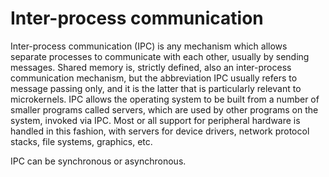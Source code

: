 # Inter-process communication  

Inter-process communication (IPC) is any mechanism which allows separate processes to communicate with each other, usually by sending messages. Shared memory is, strictly defined, also an inter-process communication mechanism, but the abbreviation IPC usually refers to message passing only, and it is the latter that is particularly relevant to microkernels. IPC allows the operating system to be built from a number of smaller programs called servers, which are used by other programs on the system, invoked via IPC. Most or all support for peripheral hardware is handled in this fashion, with servers for device drivers, network protocol stacks, file systems, graphics, etc.

IPC can be synchronous or asynchronous.
